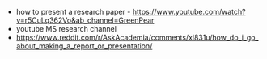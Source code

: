 * how to present a research paper - https://www.youtube.com/watch?v=r5CuLq362Vo&ab_channel=GreenPear
* youtube MS research channel
* https://www.reddit.com/r/AskAcademia/comments/xl831u/how_do_i_go_about_making_a_report_or_presentation/

